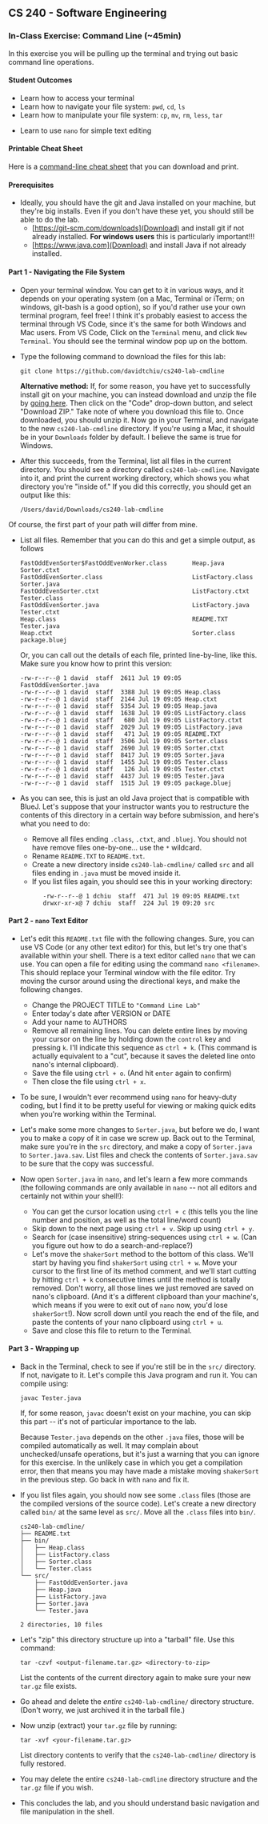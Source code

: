 ## CS 240 - Software Engineering

### In-Class Exercise: Command Line (~45min)

In this exercise you will be pulling up the terminal and trying out basic command line operations.

#### Student Outcomes

- Learn how to access your terminal
- Learn how to navigate your file system: `pwd`, `cd`, `ls`
- Learn how to manipulate your file system: `cp`, `mv`, `rm`, `less`, `tar`
<!-- - Practice setting permission: `chmod` -->
- Learn to use `nano` for simple text editing

#### Printable Cheat Sheet

Here is a [command-line cheat sheet](https://commons.wikimedia.org/wiki/File:Unix_command_cheatsheet.pdf) that you can download and print.

#### Prerequisites

- Ideally, you should have the git and Java installed on your machine, but they're big installs. Even if you don't have these yet, you should still be able to do the lab.
  - [https://git-scm.com/downloads](Download) and install git if not already installed. **For windows users** this is particularly important!!!
  - [https://www.java.com](Download) and install Java if not already installed.

#### Part 1 - Navigating the File System

- Open your terminal window. You can get to it in various ways, and it depends on your operating system (on a Mac, Terminal or iTerm; on windows, git-bash is a good option), so if you'd rather use your own terminal program, feel free! I think it's probably easiest to access the terminal through VS Code, since it's the same for both Windows and Mac users. From VS Code, Click on the `Terminal` menu, and click `New Terminal`. You should see the terminal window pop up on the bottom.

- Type the following command to download the files for this lab:

  ```
  git clone https://github.com/davidtchiu/cs240-lab-cmdline
  ```

  **Alternative method:** If, for some reason, you have yet to successfully install git on your machine, you can instead download and unzip the file by [going here](https://github.com/davidtchiu/cs240-lab-cmdline). Then click on the "Code" drop-down button, and select "Download ZIP." Take note of where you download this file to. Once downloaded, you should unzip it. Now go in your Terminal, and navigate to the new `cs240-lab-cmdline` directory. If you're using a Mac, it should be in your `Downloads` folder by default. I believe the same is true for Windows.

- After this succeeds, from the Terminal, list all files in the current directory. You should see a directory called `cs240-lab-cmdline`. Navigate into it, and print the current working directory, which shows you what directory you're "inside of." If you did this correctly, you should get an output like this:

  ```
  /Users/david/Downloads/cs240-lab-cmdline
  ```

Of course, the first part of your path will differ from mine.

- List all files. Remember that you can do this and get a simple output, as follows

  ```
  FastOddEvenSorter$FastOddEvenWorker.class       Heap.java                                       Sorter.ctxt
  FastOddEvenSorter.class                         ListFactory.class                               Sorter.java
  FastOddEvenSorter.ctxt                          ListFactory.ctxt                                Tester.class
  FastOddEvenSorter.java                          ListFactory.java                                Tester.ctxt
  Heap.class                                      README.TXT                                      Tester.java
  Heap.ctxt                                       Sorter.class                                    package.bluej
  ```

  Or, you can call out the details of each file, printed line-by-line, like this. Make sure you know how to print this version:

  ```
  -rw-r--r--@ 1 david  staff  2611 Jul 19 09:05 FastOddEvenSorter.java
  -rw-r--r--@ 1 david  staff  3388 Jul 19 09:05 Heap.class
  -rw-r--r--@ 1 david  staff  2144 Jul 19 09:05 Heap.ctxt
  -rw-r--r--@ 1 david  staff  5354 Jul 19 09:05 Heap.java
  -rw-r--r--@ 1 david  staff  1638 Jul 19 09:05 ListFactory.class
  -rw-r--r--@ 1 david  staff   680 Jul 19 09:05 ListFactory.ctxt
  -rw-r--r--@ 1 david  staff  2029 Jul 19 09:05 ListFactory.java
  -rw-r--r--@ 1 david  staff   471 Jul 19 09:05 README.TXT
  -rw-r--r--@ 1 david  staff  3506 Jul 19 09:05 Sorter.class
  -rw-r--r--@ 1 david  staff  2690 Jul 19 09:05 Sorter.ctxt
  -rw-r--r--@ 1 david  staff  8417 Jul 19 09:05 Sorter.java
  -rw-r--r--@ 1 david  staff  1455 Jul 19 09:05 Tester.class
  -rw-r--r--@ 1 david  staff   126 Jul 19 09:05 Tester.ctxt
  -rw-r--r--@ 1 david  staff  4437 Jul 19 09:05 Tester.java
  -rw-r--r--@ 1 david  staff  1515 Jul 19 09:05 package.bluej
  ```

- As you can see, this is just an old Java project that is compatible with BlueJ. Let's suppose that your instructor wants you to restructure the contents of this directory in a certain way before submission, and here's what you need to do:

  - Remove all files ending `.class`, `.ctxt`, and `.bluej`. You should not have remove files one-by-one... use the `*` wildcard.
  - Rename `README.TXT` to `README.txt`.
  - Create a new directory inside `cs240-lab-cmdline/` called `src` and all files ending in `.java` must be moved inside it.
  - If you list files again, you should see this in your working directory:
    ```
       -rw-r--r--@ 1 dchiu  staff  471 Jul 19 09:05 README.txt
       drwxr-xr-x@ 7 dchiu  staff  224 Jul 19 09:20 src
    ```

<!-- - **Permission** (For Mac Users Only): Hmm, the permissions to read any of these files are open to anybody on this system. That doesn't seem like a good idea, given that these are supposedly your homework files.

  - Make sure the owner of all remaining files belong to you (not `david`)
  - Now change permissions for all files ending in `.java` to the following:
    - Owner: read, write, execute
    - Group: none
    - Others: none
    - This should only take a single `chmod` command. If you did it correctly, you should see the following inside your `src/` directory.
      ```
      -rwx------@ 1 david  staff  2611 Jul 19 09:05 FastOddEvenSorter.java
      -rwx------@ 1 david  staff  5354 Jul 19 09:05 Heap.java
      -rwx------@ 1 david  staff  2029 Jul 19 09:05 ListFactory.java
      -rwx------@ 1 david  staff  8417 Jul 19 09:05 Sorter.java
      -rwx------@ 1 david  staff  4437 Jul 19 09:05 Tester.java
      ```

- **Permission** (For Windows Users Only): Windows users can skip this part. The binary numbering system does not work with Windows. Windows uses a different permission system, but it's not really important to us, since the servers I will provide you are not Windows machines. -->

#### Part 2 - `nano` Text Editor

- Let's edit this `README.txt` file with the following changes. Sure, you can use VS Code (or any other text editor) for this, but let's try one that's available within your shell. There is a text editor called `nano` that we can use. You can open a file for editing using the command `nano <filename>`. This should replace your Terminal window with the file editor. Try moving the cursor around using the directional keys, and make the following changes.

  - Change the PROJECT TITLE to `"Command Line Lab"`
  - Enter today's date after VERSION or DATE
  - Add your name to AUTHORS
  - Remove all remaining lines. You can delete entire lines by moving your cursor on the line by holding down the `control` key and pressing `k`. I'll indicate this sequence as `ctrl + k`. (This command is actually equivalent to a "cut", because it saves the deleted line onto nano's internal clipboard).
  - Save the file using `ctrl + o`. (And hit `enter` again to confirm)
  - Then close the file using `ctrl + x`.

- To be sure, I wouldn't ever recommend using `nano` for heavy-duty coding, but I find it to be pretty useful for viewing or making quick edits when you're working within the Terminal.

- Let's make some more changes to `Sorter.java`, but before we do, I want you to make a copy of it in case we screw up. Back out to the Terminal, make sure you're in the `src` directory, and make a copy of `Sorter.java` to `Sorter.java.sav`. List files and check the contents of `Sorter.java.sav` to be sure that the copy was successful.

- Now open `Sorter.java` in `nano`, and let's learn a few more commands (the following commands are only available in `nano` -- not all editors and certainly not within your shell!):

  - You can get the cursor location using `ctrl + c` (this tells you the line number and position, as well as the total line/word count)
  - Skip down to the next page using `ctrl + v`. Skip up using `ctrl + y`.
  - Search for (case insensitive) string-sequences using `ctrl + w`. (Can you figure out how to do a search-and-replace?)
  - Let's move the `shakerSort` method to the bottom of this class. We'll start by having you find `shakerSort` using `ctrl + w`. Move your cursor to the first line of its method comment, and we'll start cutting by hitting `ctrl + k` consecutive times until the method is totally removed. Don't worry, all those lines we just removed are saved on nano's clipboard. (And it's a different clipboard than your machine's, which means if you were to exit out of `nano` now, you'd lose `shakerSort`!). Now scroll down until you reach the end of the file, and paste the contents of your nano clipboard using `ctrl + u`.
  - Save and close this file to return to the Terminal.

#### Part 3 - Wrapping up

- Back in the Terminal, check to see if you're still be in the `src/` directory. If not, navigate to it. Let's compile this Java program and run it. You can compile using:

  ```
  javac Tester.java
  ```

  If, for some reason, `javac` doesn't exist on your machine, you can skip this part -- it's not of particular importance to the lab.

  Because `Tester.java` depends on the other `.java` files, those will be compiled automatically as well. It may complain about unchecked/unsafe operations, but it's just a warning that you can ignore for this exercise. In the unlikely case in which you get a compilation error, then that means you may have made a mistake moving `shakerSort` in the previous step. Go back in with `nano` and fix it.

- If you list files again, you should now see some `.class` files (those are the compiled versions of the source code). Let's create a new directory called `bin/` at the same level as `src/`. Move all the `.class` files into `bin/`.

  ```
  cs240-lab-cmdline/
  ├── README.txt
  ├── bin/
  │   ├── Heap.class
  │   ├── ListFactory.class
  │   ├── Sorter.class
  │   └── Tester.class
  └── src/
      ├── FastOddEvenSorter.java
      ├── Heap.java
      ├── ListFactory.java
      ├── Sorter.java
      └── Tester.java

  2 directories, 10 files
  ```

- Let's "zip" this directory structure up into a "tarball" file. Use this command:

  ```
  tar -czvf <output-filename.tar.gz> <directory-to-zip>
  ```

  List the contents of the current directory again to make sure your new `tar.gz` file exists.

- Go ahead and delete the _entire_ `cs240-lab-cmdline/` directory structure. (Don't worry, we just archived it in the tarball file.)

- Now unzip (extract) your `tar.gz` file by running:

  ```
  tar -xvf <your-filename.tar.gz>
  ```

  List directory contents to verify that the `cs240-lab-cmdline/` directory is fully restored.

- You may delete the entire `cs240-lab-cmdline` directory structure and the `tar.gz` file if you wish.

- This concludes the lab, and you should understand basic navigation and file manipulation in the shell.
